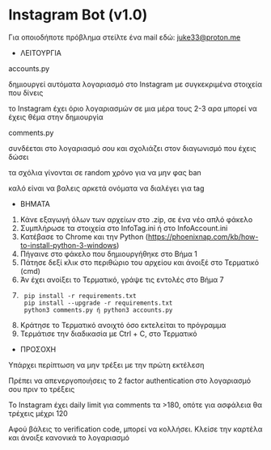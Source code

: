# Instagram Bot (v1.0)

Για οποιοδήποτε πρόβλημα στείλτε ένα mail εδώ: juke33@proton.me

- ΛΕΙΤΟΥΡΓΙΑ

accounts.py

δημιουργεί αυτόματα λογαριασμό στο Instagram με συγκεκριμένα στοιχεία που δίνεις

το Instagram έχει όριο λογαριασμών σε μια μέρα τους 2-3 αρα μπορεί να έχεις θέμα στην δημιουργία


comments.py

συνδέεται στο λογαριασμό σου και σχολιάζει στον διαγωνισμό που έχεις δώσει

τα σχόλια γίνονται σε random χρόνο για να μην φας ban

καλό είναι να βαλεις αρκετά ονόματα να διαλέγει για tag

- ΒΗΜΑΤΑ

1. Κάνε εξαγωγή όλων των αρχείων στο .zip, σε ένα νέο απλό φάκελο
2. Συμπλήρωσε τα στοιχεία στο InfoTag.ini ή στο InfoAccount.ini
3. Κατέβασε το Chrome και την Python (https://phoenixnap.com/kb/how-to-install-python-3-windows)
4. Πήγαινε στο φάκελο που δημιουργήθηκε στο Βήμα 1
5. Πάτησε δεξί κλικ στο περιθώριο του αρχείου και άνοιξέ στο Τερματικό (cmd)
6. Άν έχει ανοίξει το Τερματικό, γράψε τις εντολές στο Βήμα 7
7.      pip install -r requirements.txt
        pip install --upgrade -r requirements.txt
        python3 comments.py ή python3 accounts.py
9. Κράτησε το Τερματικό ανοιχτό όσο εκτελείται το πρόγραμμα
10. Τερμάτισε την διαδικασία με Ctrl + C, στο Τερματικό

- ΠΡΟΣΟΧΗ

Υπάρχει περίπτωση να μην τρέξει με την πρώτη εκτέλεση

Πρέπει να απενεργοποιήσεις το 2 factor authentication στο λογαριασμό σου πριν το τρέξεις

Το Instagram έχει daily limit για comments τα >180, οπότε για ασφάλεια θα τρέχεις μέχρι 120

Αφού βάλεις το verification code, μπορεί να κολλήσει. Κλείσε την καρτέλα και άνοιξε κανονικά το λογαριασμό
